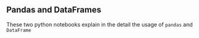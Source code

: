## Pandas and DataFrames 

These two python notebooks explain in the detail the usage of ```pandas``` and ```DataFrame```